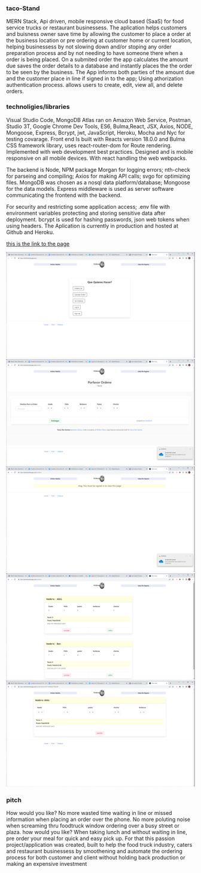 ### taco-Stand
MERN Stack, Api driven, mobile responsive cloud based (SaaS) for food service trucks or restaurant businessess. The aplication helps customers and buisness owner save time by allowing the customer to place a order at the business location or pre ordering at customer home or current location, helping businessess by not slowing down and/or stoping any order preparation process and by not needing to have someone there when a order is being placed. 
On a submited order the app calculates the amount due saves the order details to a database and instantly places the the order to be seen by the business. The App informs both parties of the amount due and the customer place in line if signed in to the app; Using athorization authentication process. allows users to create, edit, view all, and delete orders.
### technoligies/libraries
Visual Studio Code, MongoDB Atlas ran on Amazon Web Service, Postman, Studio 3T, Google Chrome Dev Tools, ES6, Bulma,React, JSX, Axios, NODE, Mongoose, Express, Bcrypt, jwt, JavaScript, Heroku, Mocha and Nyc for testing covarage.
 Front end Is built with Reacts version 18.0.0  and Bulma CSS framework library, uses react-router-dom for Route rendering. Implemented with web development best practices. Designed and is mobile responsive on all mobile devices. With react handling the web webpacks. 

 The backend is Node, NPM package Morgan for logging errors; nth-check for parseing and compiling; Axios for making API calls; svgo for optimizing files. MongoDB was chosen as a nosql data platform/database; Mongoose for the data models. Express middleware  is used as server software communicating the frontend with the backend.
 
 For security and restricting some application access; .env file with environment variables protecting and storing sensitive data after deployment. bcrypt is used for hashing passwords, json web tokens when using headers. The Aplication is currently in production and hosted at Github and Heroku.

 
[this is the link to the page](https://taco-stand.herokuapp.com/)

![screenshot](/client/public/images/casa.png)
![screenshot](/client/public/images/ordenar.png)
![screenshot](/client/public/images/auth.png)
![screenshot](/client/public/images/alloredens.png)
![screenshot](/client/public/images/edit.png)



### pitch
How would you like?
No more wasted time waiting in line or missed  information when placing an order over the phone. No more poluting noise when screaming thru foodtruck window ordering over a busy street or plaza.
how would you like?
When taking lunch and without waiting in line, pre order your meal for quick and easy pick up.
For that this passion project/application was created, built to help the food truck industry, caters and restaurant businessess by smoothening and automate the ordering process for both customer and client without holding back production or making an expensive investment
